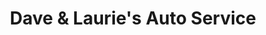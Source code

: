 ---
title: "Dave & Laurie's Auto Service"
url: /merrimack/dave-und-lauries-auto-service/
shop: Autowerkstatt
---